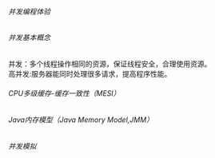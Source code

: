 ###### 并发编程体验

###### 并发基本概念

并发：多个线程操作相同的资源，保证线程安全，合理使用资源。  
高并发:服务器能同时处理很多请求，提高程序性能。  

###### CPU多级缓存-缓存一致性（MESI）

###### Java内存模型（Java Memory Model,JMM）

###### 并发模拟

